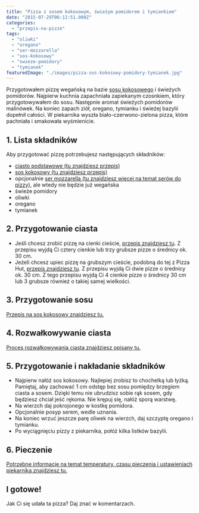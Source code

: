 ```yaml
---
title: "Pizza z sosem kokosowym, świeżym pomidorem i tymiankiem"
date: "2015-07-29T06:12:51.000Z"
categories: 
  - "przepis-na-pizze"
tags: 
  - "oliwki"
  - "oregano"
  - "ser-mozzarella"
  - "sos-kokosowy"
  - "swieze-pomidory"
  - "tymianek"
featuredImage: "./images/pizza-sos-kokosowy-pomidory-tymianek.jpg"
---
```


Przygotowałem pizzę wegańską na bazie <a title="Przepis na sos kokosowy" href="/sos-kokosowy/">sosu kokosowego</a> i świeżych pomidorów. Najpierw kuchnia zapachniała zapiekanym czosnkiem, który przygotowywałem do sosu. Następnie aromat świeżych pomidorów malinówek. Na koniec zapach ziół, oregano, tymianku i świeżej bazylii dopełnił całości. W piekarnika wyszła biało-czerwono-zielona pizza, które pachniała i smakowała wyśmienicie.

## 1\. Lista składników

Aby przygotować pizzę potrzebujesz następujących składników:

- <a title="Przepis na ciasto podstawowe" href="/przepis-na-ciasto-na-pizze/">ciasto podstawowe (tu znajdziesz przepis)</a>
- <a title="Przepis na sos kokosowy" href="/sos-kokosowy/">sos kokosowy (tu znajdziesz przepis)</a>
- opcjonalnie <a title="Ser do pizzy" href="/jaki-ser-wybrac-do-pizzy/">ser mozzarella (tu znajdziesz więcej na temat serów do pizzy)</a>, ale wtedy nie będzie już wegańska
- świeże pomidory
- oliwki
- oregano
- tymianek

## 2\. Przygotowanie ciasta

- Jeśli chcesz zrobić pizzę na cienki cieście, <a title="Przepis na ciasto podstawowe" href="/przepis-na-ciasto-na-pizze/">przepis znajdziesz tu</a>. Z przepisu wyjdą Ci cztery cienkie lub trzy grubsze pizze o średnicy ok. 30 cm.
- Jeżeli chcesz upiec pizzę na grubszym cieście, podobną do tej z Pizza Hut, <a title="Przepis na pizzę na grubym cieście" href="/jak-zrobic-ciasto-na-pizze-jak-w-pizza-hut/">przepis znajdziesz tu</a>. Z przepisu wyjdą Ci dwie pizze o średnicy ok. 30 cm. Z tego przepisu wyjdą Ci 4 cienkie pizze o średnicy 30 cm lub 3 grubsze również o takiej samej wielkości.

## 3\. Przygotowanie sosu

<a title="Przepis na sos kokosowy" href="/sos-kokosowy/">Przepis na sos kokosowy znajdziesz tu.</a>

## 4\. Rozwałkowywanie ciasta

<a title="Rozwałkowywanie ciasta" href="/jak-walkowac-ciasto-pizzy/">Proces rozwałkowywania ciasta znajdziesz opisany tu.</a>

## 5\. Przygotowanie i nakładanie składników

- Najpierw nałóż sos kokosowy. Najlepiej zrobisz to chochelką lub łyżką. Pamiętaj, aby zachować 1 cm odstęp bez sosu pomiędzy brzegiem ciasta a sosem. Dzięki temu nie ubrudzisz sobie rąk sosem, gdy będziesz chciał jeść rękoma. Nie krępuj się, nałóż sporą warstwę.
- Na wierzch daj pokrojonego w kostkę pomidora.
- Opcjonalnie posyp serem, wedle uznania.
- Na koniec wrzuć jeszcze parę oliwek na wierzch, daj szczyptę oregano i tymianku.
- Po wyciągnięciu pizzy z piekarnika, połóż kilka listków bazylii.

## 6\. Pieczenie

<a title="Jak ustawić piekarnik do pieczenia pizzy" href="/jak-ustawic-piekarnik-pieczenia-pizzy/">Potrzebne informacje na temat temperatury, czasu pieczenia i ustawieniach piekarnika znajdziesz tu.</a>

## I gotowe!

Jak Ci się udała ta pizza? Daj znać w komentarzach.
